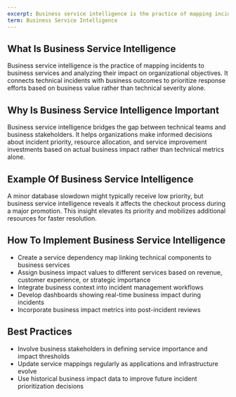 ```yaml
---
excerpt: Business service intelligence is the practice of mapping incidents to business services and analyzing their impact on organizational objectives.
term: Business Service Intelligence
---
```

## What Is Business Service Intelligence

Business service intelligence is the practice of mapping incidents to business services and analyzing their impact on organizational objectives. It connects technical incidents with business outcomes to prioritize response efforts based on business value rather than technical severity alone.

## Why Is Business Service Intelligence Important

Business service intelligence bridges the gap between technical teams and business stakeholders. It helps organizations make informed decisions about incident priority, resource allocation, and service improvement investments based on actual business impact rather than technical metrics alone.

## Example Of Business Service Intelligence

A minor database slowdown might typically receive low priority, but business service intelligence reveals it affects the checkout process during a major promotion. This insight elevates its priority and mobilizes additional resources for faster resolution.

## How To Implement Business Service Intelligence

- Create a service dependency map linking technical components to business services
- Assign business impact values to different services based on revenue, customer experience, or strategic importance
- Integrate business context into incident management workflows
- Develop dashboards showing real-time business impact during incidents
- Incorporate business impact metrics into post-incident reviews

## Best Practices

- Involve business stakeholders in defining service importance and impact thresholds
- Update service mappings regularly as applications and infrastructure evolve
- Use historical business impact data to improve future incident prioritization decisions